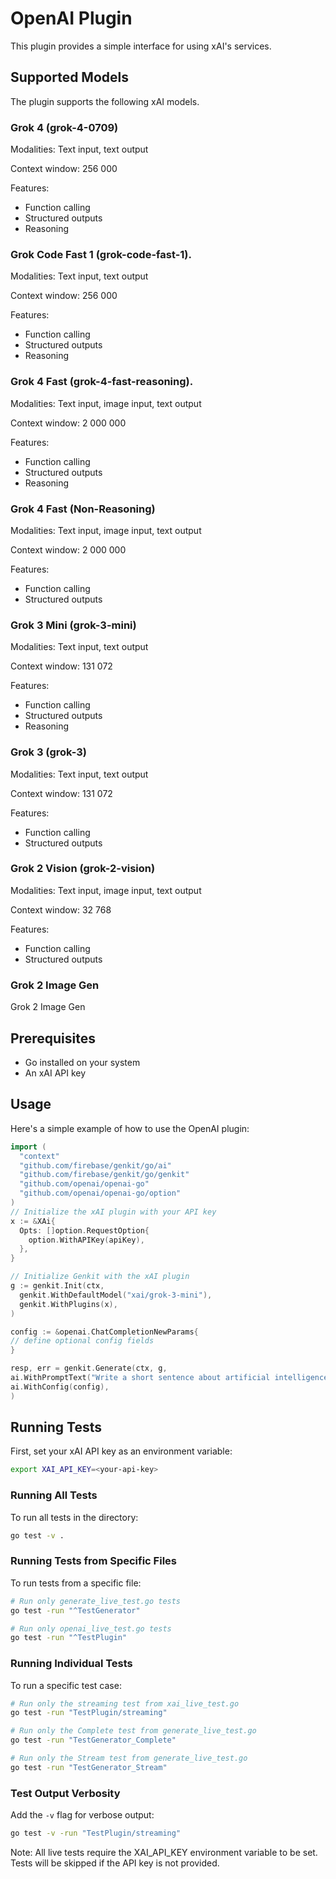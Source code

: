 # OpenAI Plugin

This plugin provides a simple interface for using xAI's services.

## Supported Models
The plugin supports the following xAI models.

### Grok 4 (grok-4-0709)

Modalities: Text input, text output

Context window: 256 000

Features:
- Function calling
- Structured outputs
- Reasoning

### Grok Code Fast 1 (grok-code-fast-1).

Modalities: Text input, text output

Context window: 256 000

Features:
- Function calling
- Structured outputs
- Reasoning

### Grok 4 Fast (grok-4-fast-reasoning).

Modalities: Text input, image input, text output

Context window: 2 000 000

Features:
- Function calling
- Structured outputs
- Reasoning

### Grok 4 Fast (Non-Reasoning)

Modalities: Text input, image input, text output

Context window: 2 000 000

Features:
- Function calling
- Structured outputs


### Grok 3 Mini (grok-3-mini)

Modalities: Text input, text output

Context window: 131 072

Features:
- Function calling
- Structured outputs
- Reasoning

### Grok 3 (grok-3)

Modalities: Text input, text output

Context window: 131 072

Features:
- Function calling
- Structured outputs

### Grok 2 Vision (grok-2-vision)

Modalities: Text input, image input, text output

Context window: 32 768

Features:
- Function calling
- Structured outputs

### Grok 2 Image Gen

Grok 2 Image Gen

## Prerequisites

- Go installed on your system
- An xAI API key

## Usage

Here's a simple example of how to use the OpenAI plugin:

```go
import (
  "context"
  "github.com/firebase/genkit/go/ai"
  "github.com/firebase/genkit/go/genkit"
  "github.com/openai/openai-go"
  "github.com/openai/openai-go/option"
)
// Initialize the xAI plugin with your API key
x := &XAi{
  Opts: []option.RequestOption{
    option.WithAPIKey(apiKey),
  },
}

// Initialize Genkit with the xAI plugin
g := genkit.Init(ctx,
  genkit.WithDefaultModel("xai/grok-3-mini"),
  genkit.WithPlugins(x),
)

config := &openai.ChatCompletionNewParams{
// define optional config fields
}

resp, err = genkit.Generate(ctx, g,
ai.WithPromptText("Write a short sentence about artificial intelligence."),
ai.WithConfig(config),
)
```

## Running Tests

First, set your xAI API key as an environment variable:

```bash
export XAI_API_KEY=<your-api-key>
```

### Running All Tests
To run all tests in the directory:
```bash
go test -v .
```

### Running Tests from Specific Files
To run tests from a specific file:
```bash
# Run only generate_live_test.go tests
go test -run "^TestGenerator"

# Run only openai_live_test.go tests
go test -run "^TestPlugin"
```

### Running Individual Tests
To run a specific test case:
```bash
# Run only the streaming test from xai_live_test.go
go test -run "TestPlugin/streaming"

# Run only the Complete test from generate_live_test.go
go test -run "TestGenerator_Complete"

# Run only the Stream test from generate_live_test.go
go test -run "TestGenerator_Stream"
```

### Test Output Verbosity
Add the `-v` flag for verbose output:
```bash
go test -v -run "TestPlugin/streaming"
```

Note: All live tests require the XAI_API_KEY environment variable to be set. Tests will be skipped if the API key is not provided.
